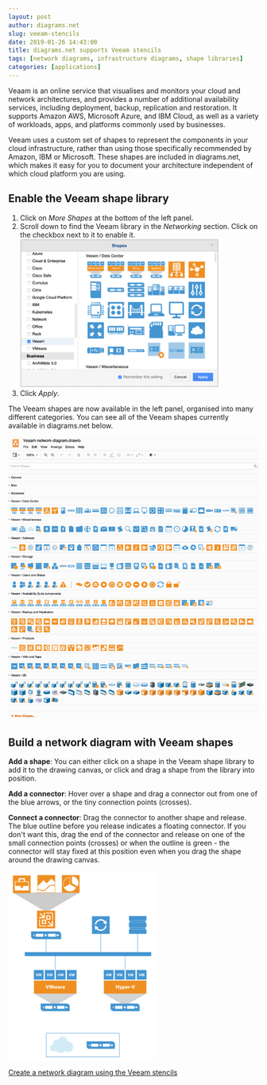 ```yaml
---
layout: post
author: diagrams.net
slug: veeam-stencils
date: 2019-01-26 14:43:00
title: diagrams.net supports Veeam stencils
tags: [network diagrams, infrastructure diagrams, shape libraries]
categories: [applications]
---
```

Veaam is an online service that visualises and monitors your cloud and network architectures, and provides a number of additional availability services, including deployment, backup, replication and restoration. It supports Amazon AWS, Microsoft Azure, and IBM Cloud, as well as a variety of workloads, apps, and platforms commonly used by businesses.

Veeam uses a custom set of shapes to represent the components in your cloud infrastructure, rather than using those specifically recommended by Amazon, IBM or Microsoft. These shapes are included in diagrams.net, which makes it easy for you to document your architecture independent of which cloud platform you are using.

## Enable the Veeam shape library

1. Click on _More Shapes_ at the bottom of the left panel.
2. Scroll down to find the Veeam library in the _Networking_ section. Click on the checkbox next to it to enable it.
   <img src="/assets/img/blog/veeam-shape-library-enable.png" width="400" alt="Enable the Veeam shape library">
3. Click _Apply_.

The Veeam shapes are now available in the left panel, organised into many different categories. You can see all of the Veeam shapes currently available in diagrams.net below.

<img src="/assets/img/blog/veeam-shape-library.png" width="600" alt="Veeam shapes are organised into multiple groups">

## Build a network diagram with Veeam shapes

**Add a shape**: You can either click on a shape in the Veeam shape library to add it to the drawing canvas, or click and drag a shape from the library into position.

**Add a connector**: Hover over a shape and drag a connector out from one of the blue arrows, or the tiny connection points (crosses).

**Connect a connector**: Drag the connector to another shape and release. The blue outline before you release indicates a floating connector. If you don't want this, drag the end of the connector and release on one of the small connection points (crosses) or when the outline is green - the connector will stay fixed at this position even when you drag the shape around the drawing canvas.

<img src="/assets/img/blog/veaam-network-diagram.png" width="300" alt="A simple network using the Veeam shape library" align="center">

[Create a network diagram using the Veeam stencils](https://app.diagrams.net/?splash=0&libs=veeam)
